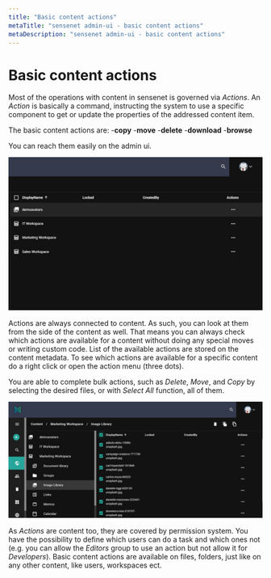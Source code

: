 ```yaml
---
title: "Basic content actions"
metaTitle: "sensenet admin-ui - basic content actions"
metaDescription: "sensenet admin-ui - basic content actions"
---
```


# Basic content actions

Most of the operations with content in sensenet is governed via _Actions_. An _Action_ is basically a command, instructing the system to use a specific component to get or update the properties of the addressed content item.

The basic content actions are:
-**copy**
-**move**
-**delete**
-**download**
-**browse**

You can reach them easily on the admin ui.

![actions](/content/concepts/img/actions.gif)

Actions are always connected to content. As such, you can look at them from the side of the content as well. That means you can always check which actions are available for a content without doing any special moves or writing custom code. 
List of the available actions are stored on the content metadata.
To see which actions are available for a specific content do a right click or open the action menu (three dots).

You are able to complete bulk actions, such as _Delete_, _Move_, and _Copy_ by selecting the desired files, or with _Select All_ function, all of them.

![select_all](/content/guides/img/select_all.png)

As _Actions_ are content too, they are covered by permission system. You have the possibility to define which users can do a task and which ones not (e.g. you can allow the _Editors_ group to use an action but not allow it for _Developers_).
Basic content actions are available on files, folders, just like on any other content, like users, workspaces ect.
